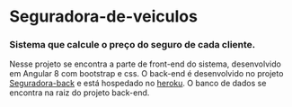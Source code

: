 # Seguradora-de-veiculos
### Sistema que calcule o preço do seguro de cada cliente.
 Nesse projeto se encontra a parte de front-end do sistema, desenvolvido em Angular 8 com bootstrap e css.
 O back-end é desenvolvido no projeto [Seguradora-back](https://github.com/GabrCoimbra/seguradora-back) e está hospedado no [heroku](https://seguradora-back.herokuapp.com/).
 O banco de dados se encontra na raiz do projeto back-end.

